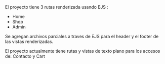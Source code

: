 El proyecto tiene 3 rutas renderizada usando EJS :

* Home
* Shop
* Admin

Se agregan archivos parciales a traves de EJS para el header y el footer de las vistas renderizadas.

El proyecto actualmente tiene rutas y vistas de texto plano para los accesos de: Contacto y Cart
